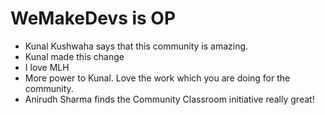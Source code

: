 # WeMakeDevs is OP

- Kunal Kushwaha says that this community is amazing.
- Kunal made this change
- I love MLH
- More power to Kunal. Love the work which you are doing for the community.
- Anirudh Sharma finds the Community Classroom initiative really great!
